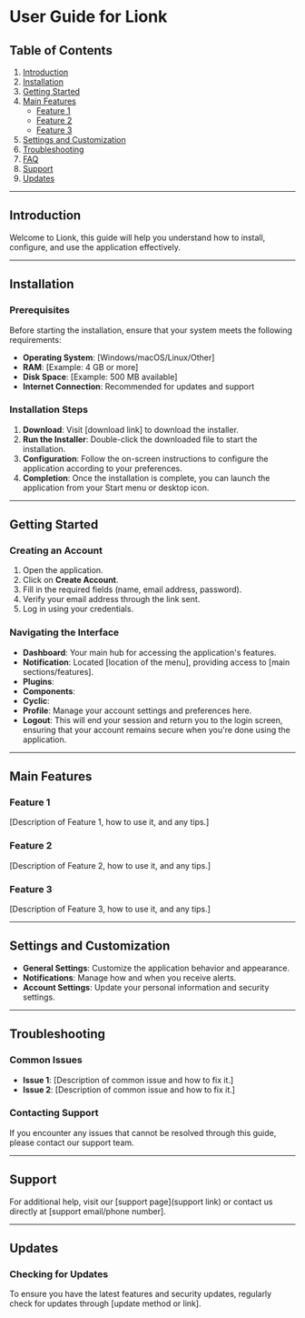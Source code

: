 # User Guide for Lionk

## Table of Contents

1. [Introduction](#introduction)
2. [Installation](#installation)
3. [Getting Started](#getting-started)
4. [Main Features](#main-features)
   - [Feature 1](#feature-1)
   - [Feature 2](#feature-2)
   - [Feature 3](#feature-3)
5. [Settings and Customization](#settings-and-customization)
6. [Troubleshooting](#troubleshooting)
7. [FAQ](#faq)
8. [Support](#support)
9. [Updates](#updates)

---

## Introduction

Welcome to Lionk, this guide will help you understand how to install, configure, and use the application effectively.

---

## Installation

### Prerequisites

Before starting the installation, ensure that your system meets the following requirements:

- **Operating System**: [Windows/macOS/Linux/Other]
- **RAM**: [Example: 4 GB or more]
- **Disk Space**: [Example: 500 MB available]
- **Internet Connection**: Recommended for updates and support

### Installation Steps

1. **Download**: Visit [download link] to download the installer.
2. **Run the Installer**: Double-click the downloaded file to start the installation.
3. **Configuration**: Follow the on-screen instructions to configure the application according to your preferences.
4. **Completion**: Once the installation is complete, you can launch the application from your Start menu or desktop icon.

---

## Getting Started

### Creating an Account

1. Open the application.
2. Click on **Create Account**.
3. Fill in the required fields (name, email address, password).
4. Verify your email address through the link sent.
5. Log in using your credentials.

### Navigating the Interface

- **Dashboard**: Your main hub for accessing the application's features.
- **Notification**: Located [location of the menu], providing access to [main sections/features].
- **Plugins**: 
- **Components**: 
- **Cyclic**: 
- **Profile**: Manage your account settings and preferences here.
- **Logout**: This will end your session and return you to the login screen, ensuring that your account remains secure when you're done using the application.

---

## Main Features

### Feature 1

[Description of Feature 1, how to use it, and any tips.]

### Feature 2

[Description of Feature 2, how to use it, and any tips.]

### Feature 3

[Description of Feature 3, how to use it, and any tips.]

---

## Settings and Customization

- **General Settings**: Customize the application behavior and appearance.
- **Notifications**: Manage how and when you receive alerts.
- **Account Settings**: Update your personal information and security settings.

---

## Troubleshooting

### Common Issues

- **Issue 1**: [Description of common issue and how to fix it.]
- **Issue 2**: [Description of common issue and how to fix it.]

### Contacting Support

If you encounter any issues that cannot be resolved through this guide, please contact our support team.

---

## Support

For additional help, visit our [support page](support link) or contact us directly at [support email/phone number].

---

## Updates

### Checking for Updates

To ensure you have the latest features and security updates, regularly check for updates through [update method or link].
